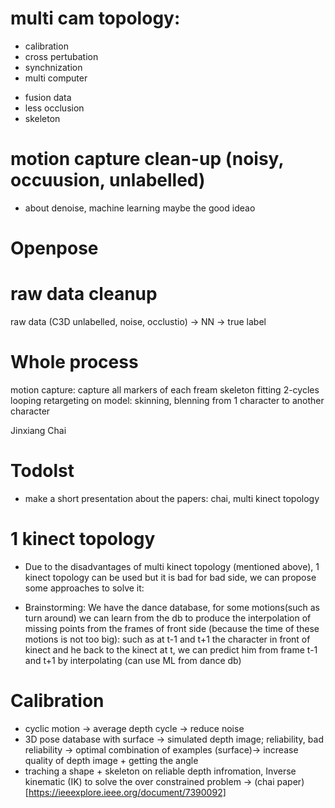 # multi cam topology:
- calibration
- cross pertubation
- synchnization
- multi computer
+ fusion data
+ less occlusion
+ skeleton

# motion capture clean-up (noisy, occuusion, unlabelled)
- about denoise, machine learning maybe the good ideao

# Openpose

# raw data cleanup
raw data (C3D unlabelled, noise, occlustio) -> NN -> true label

# Whole process
motion capture: capture all markers of each fream
skeleton fitting
2-cycles looping
retargeting on model: skinning, blenning from 1 character to another character

Jinxiang Chai
# Todolst
- make a short presentation about the papers: chai, multi kinect topology

# 1 kinect topology
- Due to the disadvantages of multi kinect topology (mentioned above), 1 kinect 
topology can be used but it is bad for bad side, we can propose some approaches
to solve it:
+ Brainstorming: We have the dance database, for some motions(such as turn 
around) we can learn from the db to produce the interpolation of missing 
points from the frames of front side (because the time of these motions is
not too big): such as at t-1 and t+1 the character in front of kinect and he back
to the kinect at t, we can predict him from frame t-1 and t+1 by interpolating
(can use ML from dance db)

# Calibration
- cyclic motion -> average depth cycle -> reduce noise
- 3D pose database with surface -> simulated depth image; reliability, bad reliability
-> optimal combination of examples (surface)-> increase quality of depth image + getting the angle
- traching a shape + skeleton on reliable depth infromation, Inverse kinematic (IK)
to solve the over constrained problem -> (chai paper)[https://ieeexplore.ieee.org/document/7390092]
